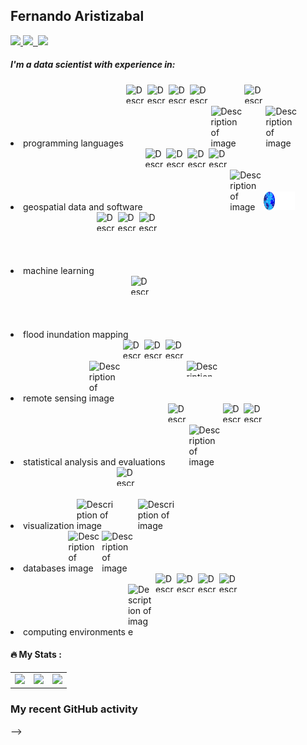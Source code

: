 ## Fernando Aristizabal

<div id="badges">
  <a href="http://www.linkedin.com/in/fernando-aristizabal">
    <img src="https://img.shields.io/badge/LinkedIn-Profile-blue&style=plastic&logo=github"/>
  </a>
  <a href="https://scholar.google.com/citations?user=NRtvSKcAAAAJ&hl=en&oi=ao">
    <img src="https://img.shields.io/badge/Google%20Scholar-Pubs-informational&style=plastic&logo=github">
  </a>
  <a href="">
    <img src="https://komarev.com/ghpvc/?username=your-github-username&style=plastic&color=red&logo=github" alt=""/>
  </a>
  <a href="">
    <img src="https://img.shields.io/github/stars/fernando-aristizabal?style=social&logo=github)&theme=dark">
  </a>
</div>

##### I'm a data scientist with experience in:
<p>
  <li> programming languages 
    <img src="https://2.bp.blogspot.com/-pQ3fac19z9Y/W0dIQ0mOI3I/AAAAAAAAA_4/cUwaAH-x_doRMCztJ-pXU4IELx9DWzErQCLcBGAs/s1600/Python%2Blogo2.jpg" alt="Description of image" style="display:inline-block; width:30px; height:30px;">
    <img src="https://www.clipartmax.com/png/middle/13-137348_logo-r-programming.png" alt="Description of image" style="display:inline-block; width:30px; height:30px;">
    <img src="https://fresheropenings.com/wp-content/uploads/2021/03/Free-C-Certification-Course-2.png" alt="Description of image" style="display:inline-block; width:30px; height:30px;">
    <img src="https://open.agh.edu.pl/wp-content/uploads/2009/11/Matlab_Logo-600x539.png" alt="Description of image" style="display:inline-block; width:30px; height:30px;">
    <img src="https://logbuch.c-base.org/wp-content/uploads/2011/10/latex.png" alt="Description of image" style="display:inline-block; width:50px;">
    <img src="https://www.kindpng.com/picc/m/168-1682787_bash-logo-shell-script-logo-hd-png-download.png" alt="Description of image" style="display:inline-block; width:30px; height:30px;">
    <img src="https://www.fullstackpython.com/img/logos/zsh.jpg" alt="Description of image" style="display:inline-block; width:50px;">
  </li>
  <li> geospatial data and software
    <img src="https://www.qgis.ch/fr/nouvelles/publication-de-gdal-2.0/image_mini" alt="Description of image" style="display:inline-block; width:30px; height:30px;">
    <img src="https://www.3liz.com/en/images/logo-qgis.png" alt="Description of image" style="display:inline-block; width:30px; height:30px;">
    <img src="https://numfocus.org/wp-content/uploads/2018/09/xarray-logo-square.png" alt="Description of image" style="display:inline-block; width:30px; height:30px;">
    <img src="https://geopandas.readthedocs.io/en/latest/_images/geopandas_icon.png" alt="Description of image" style="display:inline-block; width:30px; height:30px;">
    <img src="https://miro.medium.com/max/994/1*6NWwUDFzZzsgrJd3rjP9EQ.png" alt="Description of image" style="display:inline-block; width:50px">
    <img src="https://github.com/NOAA-OWP/gval/blob/main/docs/images/gval_dark_mode.png" alt="Description of image" style="display:inline-block; width:50px; height:30px;">
  </li>
  <li> machine learning
    <img src="http://penseeartificielle.fr/wp-content/uploads/2018/02/tensorflow-logo.png" alt="Description of image" style="display:inline-block; width:30px; height:30px;">
    <img src="https://pulplearning.altervista.org/wp-content/uploads/2021/03/1280px-Scikit_learn_logo_small.svg_-500x385.png" alt="Description of image" style="display:inline-block; width:30px; height:30px;">
    <img src="https://www.educative.io/api/edpresso/shot/5890743479566336/image/4838123834966016" alt="Description of image" style="display:inline-block; width:30px; height:30px;">
  </li>
  <li> flood inundation mapping
  <img src="https://www.pinclipart.com/picdir/middle/202-2028609_useful-links-national-flood-insurance-program-logo-png.png" alt="Description of image" style="display:inline-block; width:30px; height:30px;">
  </li>
  <li> remote sensing
  <img src="https://p7.hiclipart.com/preview/262/819/757/european-space-agency-logo-agence-spatiale-space-logo.jpg" alt="Description of image" style="display:inline-block; width:50px;">
  <img src="https://mlinqs.net/wp-content/uploads/2018/01/NASA_Logo-1285x1068.jpg" alt="Description of image" style="display:inline-block; width:30px; height:30px;">
    <img src="https://res.cloudinary.com/teepublic/image/private/s--H00xWYfO--/t_Preview/b_rgb:c8e0ec,c_limit,f_jpg,h_630,q_90,w_630/v1480194469/production/designs/642184_2.jpg" alt="Description of image" style="display:inline-block; width:30px; height:30px;">
    <img src="http://www.igik.edu.pl/upload/Image/teledetekcja/bazy-danych/terra_modis.jpg" alt="Description of image" style="display:inline-block; width:30px; height:30px;">
    <img src="http://www.esa.int/eologos/images/sentinel-1_neg.jpg" alt="Description of image" style="display:inline-block; width:50px; height:25px">
  </li>
  <li> statistical analysis and evaluations
    <img src="https://cdn1.iconfinder.com/data/icons/big-data-orchid-vol-2/256/Linear_Regression-512.png" alt="Description of image" style="display:inline-block; width:30px; height:30px;">
    <img src="https://assignmentpoint.com/wp-content/uploads/2016/05/Analysis-of-Variance.jpg" alt="Description of image" style="display:inline-block; width:50px;">
    <img src="https://ac-101708228-virtuoso-prod.s3.amazonaws.com/uploads/course/course_image/56/7-time-series-analysis.png" alt="Description of image" style="display:inline-block; width:30px; height:30px;">
    <img src="https://static.vecteezy.com/system/resources/previews/002/103/670/non_2x/scientific-method-and-hypothesis-testing-color-icon-vector.jpg" alt="Description of image" style="display:inline-block; width:30px; height:30px;">
  </li>
  <li> visualization
    <img src="https://miro.medium.com/max/3200/1*8i6raEmyewy9GpI47nU1ew.png" alt="Description of image" style="display:inline-block; width:60px;">
    <img src="https://user-images.githubusercontent.com/315810/92254613-279c8000-ee9f-11ea-9b73-5622a7d95f3f.png" alt="Description of image" style="display:inline-block; width:30px; height:30px;">
    <img src="https://static.bokeh.org/branding/logos/bokeh-logo.png" alt="Description of image" style="display:inline-block; width:60px;">
    
  </li>
  <li>
    databases
    <img src="https://academy.hsoub.com/uploads/monthly_2015_08/postgresql-logo.thumb.png.f8158339b3dc5cbd886ce33bdd423931.png" alt="Description of image" style="display:inline-block; width:50px;">
    <img src="https://luminfire.com/wp-content/uploads/2017/12/PostGis_Logo.png" alt="Description of image" style="display:inline-block; width:50px;">  
  </li>
  <li> computing environments
    <img src="http://gisuser.com/wp-content/uploads/2018/08/2000px-Amazon_Web_Services_Logo.svg_.png" alt="Description of image" style="display:inline-block; width:40px;">
    <img src="https://pluspng.com/img-png/digitalocean-logo-png-open-2000.png" alt="Description of image" style="display:inline-block; width:30px; height:30px;">
    <img src="https://pluspng.com/img-png/linux-logo-png-difference-between-linux-and-window-operating-system-linux-logo-860x854.png" alt="Description of image" style="display:inline-block; width:30px; height:30px;">
    <img src="https://www.pinclipart.com/picdir/middle/543-5433004_mac-os-logo-png-transparent-mac-os-logo.png" alt="Description of image" style="display:inline-block; width:30px; height:30px;">
    <img src="https://www.oreilly.com/content/wp-content/uploads/sites/2/2020/01/large_v-dark-212e499223241522b08a664ac16fd53e.png" alt="Description of image" style="display:inline-block; width:30px; height:30px;">
  </li>
</p>

#### :fire: My Stats :
<table cellspacing="0" cellpadding="0">
  <tr>
    <td><img src="http://github-readme-streak-stats.herokuapp.com?user=fernando-aristizabal&theme=dark&background=000000&card_width=300"></td>
    <td><img src="https://github-readme-stats.vercel.app/api/top-langs/?username=fernando-aristizabal&layout=compact&card_width=300&theme=dark&background=000000)"></td>
    <td><img src="https://github-readme-stats.vercel.app/api?username=fernando-aristizabal&show_icons=true"></td>
  </tr>
</table>

### My recent GitHub activity

<!--START_SECTION:activity-->
<!--END_SECTION:activity-->



-->
